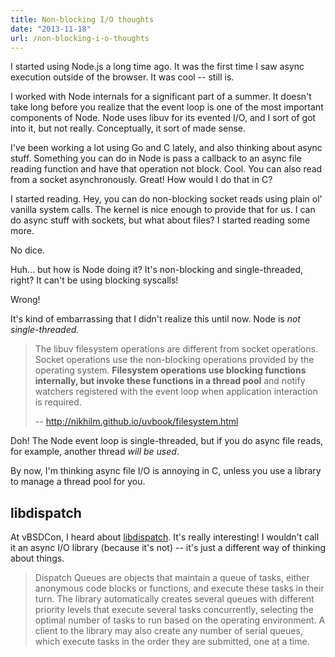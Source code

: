 ```yaml
---
title: Non-blocking I/O thoughts
date: "2013-11-18"
url: /non-blocking-i-o-thoughts
---
```



I started using Node.js a long time ago. It was the first time I saw async execution outside of the browser. It was cool -- still is.

I worked with Node internals for a significant part of a summer. It doesn't take long before you realize that the event loop is one of the most important components of Node. Node uses libuv for its evented I/O, and I sort of got into it, but not really. Conceptually, it sort of made sense.

I've been working a lot using Go and C lately, and also thinking about async stuff. Something you can do in Node is pass a callback to an async file reading function and have that operation not block. Cool. You can also read from a socket asynchronously. Great! How would I do that in C?

I started reading. Hey, you can do non-blocking socket reads using plain ol' vanilla system calls. The kernel is nice enough to provide that for us. I can do async stuff with sockets, but what about files? I started reading some more.

No dice.

Huh... but how is Node doing it? It's non-blocking and single-threaded, right? It can't be using blocking syscalls!

Wrong!

It's kind of embarrassing that I didn't realize this until now. Node is *not single-threaded.*

> The libuv filesystem operations are different from socket operations. Socket operations use the non-blocking operations provided by the operating system. **Filesystem operations use blocking functions internally, but invoke these functions in a thread pool** and notify watchers registered with the event loop when application interaction is required.
>
> -- http://nikhilm.github.io/uvbook/filesystem.html

Doh! The Node event loop is single-threaded, but if you do async file reads, for example, another thread *will be used*.

By now, I'm thinking async file I/O is annoying in C, unless you use a library to manage a thread pool for you.

## libdispatch

At vBSDCon, I heard about [libdispatch](http://en.wikipedia.org/wiki/Grand_Central_Dispatch). It's really interesting! I wouldn't call it an async I/O library (because it's not) -- it's just a different way of thinking about things.

> Dispatch Queues are objects that maintain a queue of tasks, either anonymous code blocks or functions, and execute these tasks in their turn. The library automatically creates several queues with different priority levels that execute several tasks concurrently, selecting the optimal number of tasks to run based on the operating environment. A client to the library may also create any number of serial queues, which execute tasks in the order they are submitted, one at a time.


